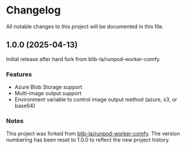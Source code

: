 # Changelog

All notable changes to this project will be documented in this file.

## 1.0.0 (2025-04-13)

Initial release after hard fork from blib-la/runpod-worker-comfy.

### Features
- Azure Blob Storage support
- Multi-image output support
- Environment variable to control image output method (azure, s3, or base64)

### Notes
This project was forked from [blib-la/runpod-worker-comfy](https://github.com/blib-la/runpod-worker-comfy). 
The version numbering has been reset to 1.0.0 to reflect the new project history.